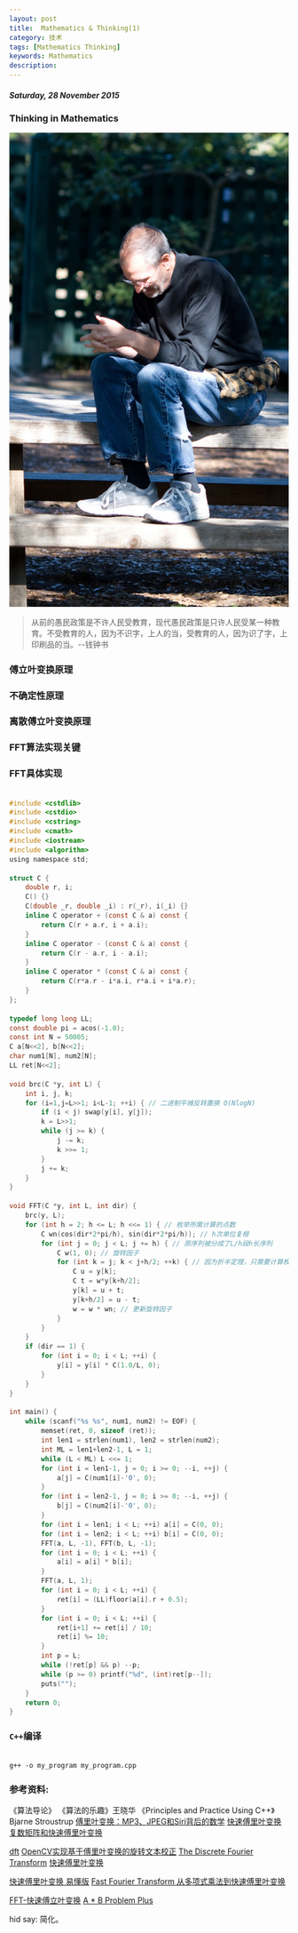 ```yaml
---
layout: post
title:  Mathematics & Thinking(1)
category: 技术
tags: [Mathematics Thinking]
keywords: Mathematics
description:
---
```


##### Saturday, 28 November 2015

### Thinking in Mathematics

![Jobs](/../../assets/img/tech/2015/jobs_3.jpg)

> 从前的愚民政策是不许人民受教育，现代愚民政策是只许人民受某一种教育。不受教育的人，因为不识字，上人的当，受教育的人，因为识了字，上印刷品的当。--钱钟书

### 傅立叶变换原理



### 不确定性原理

### 离散傅立叶变换原理

### FFT算法实现关键

### FFT具体实现

````c

#include <cstdlib>
#include <cstdio>
#include <cstring>
#include <cmath>
#include <iostream>
#include <algorithm>
using namespace std;

struct C {
    double r, i;
    C() {}
    C(double _r, double _i) : r(_r), i(_i) {}
    inline C operator + (const C & a) const {
        return C(r + a.r, i + a.i);
    }
    inline C operator - (const C & a) const {
        return C(r - a.r, i - a.i);
    }
    inline C operator * (const C & a) const {
        return C(r*a.r - i*a.i, r*a.i + i*a.r);
    }
};

typedef long long LL;
const double pi = acos(-1.0);
const int N = 50005;
C a[N<<2], b[N<<2];
char num1[N], num2[N];
LL ret[N<<2];

void brc(C *y, int L) {
    int i, j, k;
    for (i=1,j=L>>1; i<L-1; ++i) { // 二进制平摊反转置换 O(NlogN)
        if (i < j) swap(y[i], y[j]);
        k = L>>1;
        while (j >= k) {
            j -= k;
            k >>= 1;
        }
        j += k;
    }
}

void FFT(C *y, int L, int dir) {
    brc(y, L);
    for (int h = 2; h <= L; h <<= 1) { // 枚举所需计算的点数 
        C wn(cos(dir*2*pi/h), sin(dir*2*pi/h)); // h次单位复根 
        for (int j = 0; j < L; j += h) { // 原序列被分成了L/h段h长序列 
            C w(1, 0); // 旋转因子 
            for (int k = j; k < j+h/2; ++k) { // 因为折半定理，只需要计算枚举一半的长度即可 
                C u = y[k];
                C t = w*y[k+h/2];
                y[k] = u + t;
                y[k+h/2] = u - t;
                w = w * wn; // 更新旋转因子 
            }
        }
    }
    if (dir == 1) {
        for (int i = 0; i < L; ++i) {
            y[i] = y[i] * C(1.0/L, 0);
        }
    }
}

int main() {
    while (scanf("%s %s", num1, num2) != EOF) {
        memset(ret, 0, sizeof (ret));
        int len1 = strlen(num1), len2 = strlen(num2);
        int ML = len1+len2-1, L = 1;
        while (L < ML) L <<= 1;
        for (int i = len1-1, j = 0; i >= 0; --i, ++j) {
            a[j] = C(num1[i]-'0', 0);
        }
        for (int i = len2-1, j = 0; i >= 0; --i, ++j) {
            b[j] = C(num2[i]-'0', 0);
        }
        for (int i = len1; i < L; ++i) a[i] = C(0, 0);
        for (int i = len2; i < L; ++i) b[i] = C(0, 0);
        FFT(a, L, -1), FFT(b, L, -1);
        for (int i = 0; i < L; ++i) {
            a[i] = a[i] * b[i];
        }
        FFT(a, L, 1);
        for (int i = 0; i < L; ++i) {
            ret[i] = (LL)floor(a[i].r + 0.5);
        }
        for (int i = 0; i < L; ++i) {
            ret[i+1] += ret[i] / 10;
            ret[i] %= 10;
        }
        int p = L;
        while (!ret[p] && p) --p;
        while (p >= 0) printf("%d", (int)ret[p--]);
        puts("");
    }
    return 0;
} 
````


### `C++`编译

````shell

g++ -o my_program my_program.cpp

````


### 参考资料:

《算法导论》
《算法的乐趣》王晓华
《Principles and Practice Using C++》 Bjarne Stroustrup
[傅里叶变换：MP3、JPEG和Siri背后的数学](http://blog.jobbole.com/51301/)
[快速傅里叶变换](http://open.163.com/movie/2008/2/A/L/M7Q4BLENR_M7QDNTVAL.html)
[复数矩阵和快速傅里叶变换](http://open.163.com/movie/2010/11/7/7/M6V0BQC4M_M6V2B4U77.html)

[dft](http://docs.opencv.org/2.4/modules/core/doc/operations_on_arrays.html#dft)
[OpenCV实现基于傅里叶变换的旋转文本校正](http://johnhany.net/2013/11/dft-based-text-rotation-correction/)
[The Discrete Fourier Transform](http://arachnoid.com/signal_processing/dft.html)
[快速傅里叶变换](https://zh.wikipedia.org/wiki/%E5%BF%AB%E9%80%9F%E5%82%85%E9%87%8C%E5%8F%B6%E5%8F%98%E6%8D%A2)

[快速傅里叶变换 易懂版](https://www.zybuluo.com/397915842/note/37965)
[Fast Fourier Transform ](http://picks.logdown.com/posts/177631-fast-fourier-transform)
[从多项式乘法到快速傅里叶变换](http://blog.miskcoo.com/2015/04/polynomial-multiplication-and-fast-fourier-transform)

[FFT-快速傅立叶变换](http://www.cnblogs.com/Lyush/p/3219605.html)
[A * B Problem Plus](http://acm.hdu.edu.cn/showproblem.php?pid=1402)

hid say: 简化。



